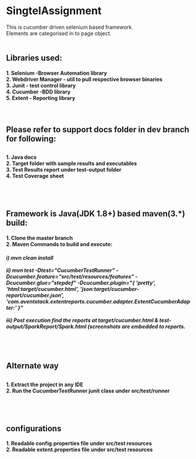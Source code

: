 # SingtelAssignment

This is cucumber driven selenium based framework. <br>
Elements are categorised in to page object. <br>
<br>
<h2>Libraries used:</h2>
<h4>1. Selenium -Browser Automation library <br>
2. Webdriver Manager - util to pull respective browser binaries<br>
3. Junit - test control library<br>
4. Cucumber -BDD library<br>
5. Extent - Reporting library<br> </h4>

<br>
<h2>Please refer to support docs folder in dev branch for following: <h2>
<h4>1. Java docs<br>
2. Target folder with sample results and executables<br>
3. Test Results report under test-output folder <br> 
4. Test Coverage sheet <br></h4>
<br>
<br>
<h2>Framework is Java(JDK 1.8+) based maven(3.*) build: <br> </h2>

<h4>1. Clone the master branch<br>
2. Maven Commands to build and execute: <br> </h4>
	    <h5>  i) mvn clean install<br> <br>
	      ii) mvn test -Dtest="CucumberTestRunner" -Dcucumber.feature="src/test/resources/features" -Dcucumber.glue="stepdef" -Dcucumber.plugin="{ 'pretty', 'html:target/cucumber.html', 'json:target/cucumber-report/cucumber.json', 'com.aventstack.extentreports.cucumber.adapter.ExtentCucumberAdapter:' }" <br> <br>
	      iii) Post execution find the reports at target/cucumber.html & test-output/SparkReport/Spark.html (screenshots are embedded to reports.<br> </h5>
<br><br>
<h2> Alternate way<h2> 
<h4>1. Extract the project in any IDE <br>
2. Run the CucumberTestRunner junit class under src/test/runner <br> </h4>

<br><br>

<h2> configurations </h2>
 <h4> 1. Readable config.properties file under src/test resources <br>
2. Readable extent.properties file under src/test resources </h4>
